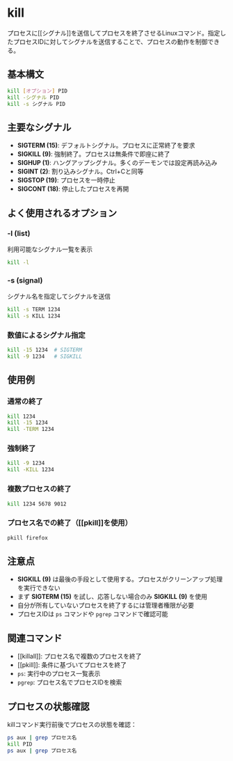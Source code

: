 # kill

プロセスに[[シグナル]]を送信してプロセスを終了させるLinuxコマンド。指定したプロセスIDに対してシグナルを送信することで、プロセスの動作を制御できる。

## 基本構文

```bash
kill [オプション] PID
kill -シグナル PID
kill -s シグナル PID
```

## 主要なシグナル

- **SIGTERM (15)**: デフォルトシグナル。プロセスに正常終了を要求
- **SIGKILL (9)**: 強制終了。プロセスは無条件で即座に終了
- **SIGHUP (1)**: ハングアップシグナル。多くのデーモンでは設定再読み込み
- **SIGINT (2)**: 割り込みシグナル。Ctrl+Cと同等
- **SIGSTOP (19)**: プロセスを一時停止
- **SIGCONT (18)**: 停止したプロセスを再開

## よく使用されるオプション

### -l (list)
利用可能なシグナル一覧を表示
```bash
kill -l
```

### -s (signal)
シグナル名を指定してシグナルを送信
```bash
kill -s TERM 1234
kill -s KILL 1234
```

### 数値によるシグナル指定
```bash
kill -15 1234  # SIGTERM
kill -9 1234   # SIGKILL
```

## 使用例

### 通常の終了
```bash
kill 1234
kill -15 1234
kill -TERM 1234
```

### 強制終了
```bash
kill -9 1234
kill -KILL 1234
```

### 複数プロセスの終了
```bash
kill 1234 5678 9012
```

### プロセス名での終了（[[pkill]]を使用）
```bash
pkill firefox
```

## 注意点

- **SIGKILL (9)** は最後の手段として使用する。プロセスがクリーンアップ処理を実行できない
- まず **SIGTERM (15)** を試し、応答しない場合のみ **SIGKILL (9)** を使用
- 自分が所有していないプロセスを終了するには管理者権限が必要
- プロセスIDは `ps` コマンドや `pgrep` コマンドで確認可能

## 関連コマンド

- [[killall]]: プロセス名で複数のプロセスを終了
- [[pkill]]: 条件に基づいてプロセスを終了
- `ps`: 実行中のプロセス一覧表示
- `pgrep`: プロセス名でプロセスIDを検索

## プロセスの状態確認

killコマンド実行前後でプロセスの状態を確認：
```bash
ps aux | grep プロセス名
kill PID
ps aux | grep プロセス名
```